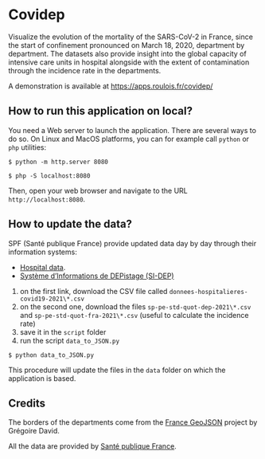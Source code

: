 # Covidep

Visualize the evolution of the mortality of the SARS-CoV-2 in France, since the start of confinement pronounced on March 18, 2020, department by department. The datasets also provide insight into the global capacity of intensive care units in hospital alongside with the extent of contamination through the incidence rate in the departments.

A demonstration is available at https://apps.roulois.fr/covidep/

## How to run this application on local?

You need a Web server to launch the application. There are several ways to do so. On Linux and MacOS platforms, you can for example call `python` or `php` utilities:

```shell
$ python -m http.server 8080
```

```shell
$ php -S localhost:8080
```

Then, open your web browser and navigate to the URL `http://localhost:8080`.

## How to update the data?

SPF (Santé publique France) provide updated data day by day through their information systems:
- [Hospital data](https://www.data.gouv.fr/fr/datasets/donnees-hospitalieres-relatives-a-lepidemie-de-covid-19/).
- [Système d’Informations de DEPistage (SI-DEP)](https://www.data.gouv.fr/fr/datasets/taux-dincidence-de-lepidemie-de-covid-19/)

1. on the first link, download the CSV file called `donnees-hospitalieres-covid19-2021\*.csv`
2. on the second one, download the files `sp-pe-std-quot-dep-2021\*.csv` and `sp-pe-std-quot-fra-2021\*.csv` (useful to calculate the incidence rate)
3. save it in the `script` folder
4. run the script `data_to_JSON.py`
```shell
$ python data_to_JSON.py
```

This procedure will update the files in the `data` folder on which the application is based.

## Credits

The borders of the departments come from the <a href="https://github.com/gregoiredavid/france-geojson">France GeoJSON</a> project by Grégoire David.

All the data are provided by <a href="https://www.data.gouv.fr/fr/organizations/sante-publique-france/">Santé publique France</a>.